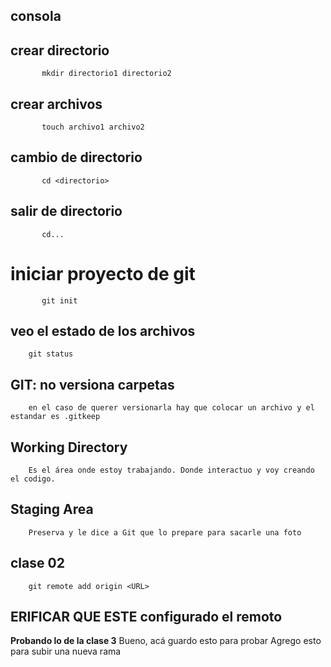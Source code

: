 ## consola

## crear directorio

           mkdir directorio1 directorio2

## crear archivos

           touch archivo1 archivo2

## cambio de directorio

           cd <directorio>

## salir de directorio
          
           cd...

# iniciar proyecto de git

           git init

## veo el estado de los archivos

        git status

## GIT: no versiona carpetas

        en el caso de querer versionarla hay que colocar un archivo y el estandar es .gitkeep

## Working Directory

        Es el área onde estoy trabajando. Donde interactuo y voy creando el codigo.

 ## Staging Area

        Preserva y le dice a Git que lo prepare para sacarle una foto


## clase 02

        git remote add origin <URL>
        
## ERIFICAR QUE ESTE configurado el remoto   

**Probando lo de la clase 3**
        Bueno, acá guardo esto para probar
        Agrego esto para subir una nueva rama

        